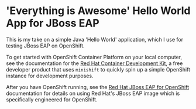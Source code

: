 # 'Everything is Awesome' Hello World App for JBoss EAP

This is my take on a simple Java 'Hello World' application, which I use for testing JBoss EAP on OpenShift.

To get started with OpenShift Container Platform on your local computer, see the documentation for the [Red Hat Container Development Kit](https://access.redhat.com/documentation/en-us/red_hat_container_development_kit/), a free developer product that uses `minishift` to quickly spin up a simple OpenShift instance for development purposes.

After you have OpenShift running, see the [Red Hat JBoss EAP for OpenShift](https://access.redhat.com/documentation/en-us/red_hat_jboss_middleware_for_openshift/3/single/red_hat_jboss_enterprise_application_platform_for_openshift/) documentation for details on using Red Hat's JBoss EAP image which is specifically engineered for OpenShift.
